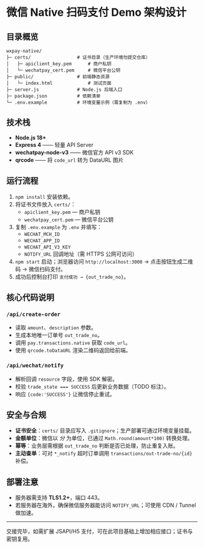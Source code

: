 # 微信 Native 扫码支付 Demo 架构设计

## 目录概览

```
wxpay-native/
├─ certs/                 # 证书目录（生产环境勿提交仓库）
│   ├─ apiclient_key.pem      # 商户私钥
│   └─ wechatpay_cert.pem     # 微信平台公钥
├─ public/                # 前端静态资源
│   └─ index.html             # 测试页面
├─ server.js              # Node.js 后端入口
├─ package.json           # 依赖清单
└─ .env.example           # 环境变量示例（需复制为 .env）
```

## 技术栈

- **Node.js 18+**
- **Express 4** —— 轻量 API Server
- **wechatpay-node-v3** —— 微信官方 API v3 SDK
- **qrcode** —— 将 `code_url` 转为 DataURL 图片

## 运行流程

1. `npm install` 安装依赖。
2. 将证书文件放入 `certs/`：
   - `apiclient_key.pem` — 商户私钥
   - `wechatpay_cert.pem` — 微信平台公钥
3. 复制 `.env.example` 为 `.env` 并填写：
   - `WECHAT_MCH_ID`
   - `WECHAT_APP_ID`
   - `WECHAT_API_V3_KEY`
   - `NOTIFY_URL` 回调地址（需 HTTPS 公网可访问）
4. `npm start` 启动；浏览器访问 `http://localhost:3000` → 点击按钮生成二维码 → 微信扫码支付。
5. 成功后控制台打印 `支付成功 → {out_trade_no}`。

## 核心代码说明

### `/api/create-order`

- 读取 `amount`、`description` 参数。
- 生成本地唯一订单号 `out_trade_no`。
- 调用 `pay.transactions.native` 获取 `code_url`。
- 使用 `qrcode.toDataURL` 渲染二维码返回给前端。

### `/api/wechat/notify`

- 解析回调 `resource` 字段，使用 SDK 解密。
- 校验 `trade_state === SUCCESS` 后更新业务数据（TODO 标注）。
- 响应 `{code:'SUCCESS'}` 让微信停止重试。

## 安全与合规

- **证书安全**：`certs/` 目录应写入 `.gitignore`；生产部署可通过环境变量挂载。
- **金额单位**：微信以 _分_ 为单位，已通过 `Math.round(amount*100)` 转换处理。
- **幂等**：业务层需根据 `out_trade_no` 判断是否已处理，防止重复入账。
- **主动查单**：可对 `*_notify` 超时订单调用 `transactions/out-trade-no/{id}` 补偿。

## 部署注意

- 服务器需支持 **TLS1.2+**，端口 443。
- 若服务器在海外，确保微信服务器能访问 `NOTIFY_URL`；可使用 CDN / Tunnel 做加速。

---

交接完毕，如需扩展 JSAPI/H5 支付，可在此项目基础上增加相应接口；证书与密钥复用。
